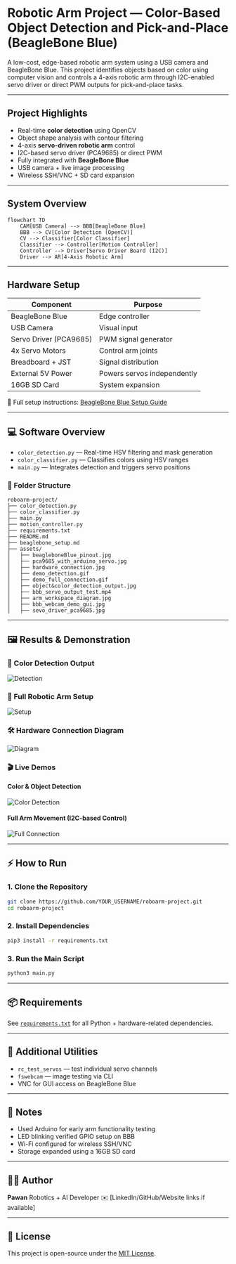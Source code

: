 # Robotic Arm Project — Color-Based Object Detection and Pick-and-Place (BeagleBone Blue)

A low-cost, edge-based robotic arm system using a USB camera and BeagleBone Blue. This project identifies objects based on color using computer vision and controls a 4-axis robotic arm through I2C-enabled servo driver or direct PWM outputs for pick-and-place tasks.

---

## Project Highlights

* Real-time **color detection** using OpenCV
* Object shape analysis with contour filtering
* 4-axis **servo-driven robotic arm** control
* I2C-based servo driver (PCA9685) or direct PWM
* Fully integrated with **BeagleBone Blue**
* USB camera + live image processing
* Wireless SSH/VNC + SD card expansion

---

## System Overview

```mermaid
flowchart TD
    CAM[USB Camera] --> BBB[BeagleBone Blue]
    BBB --> CV[Color Detection (OpenCV)]
    CV --> Classifier[Color Classifier]
    Classifier --> Controller[Motion Controller]
    Controller --> Driver[Servo Driver Board (I2C)]
    Driver --> AR[4-Axis Robotic Arm]
```

---

## Hardware Setup

| Component              | Purpose                     |
| ---------------------- | --------------------------- |
| BeagleBone Blue        | Edge controller             |
| USB Camera             | Visual input                |
| Servo Driver (PCA9685) | PWM signal generator        |
| 4x Servo Motors        | Control arm joints          |
| Breadboard + JST       | Signal distribution         |
| External 5V Power      | Powers servos independently |
| 16GB SD Card           | System expansion            |

📘 Full setup instructions: [BeagleBone Blue Setup Guide](beaglebone_setup.md)

---

## 💻 Software Overview

* `color_detection.py` — Real-time HSV filtering and mask generation
* `color_classifier.py` — Classifies colors using HSV ranges
* `main.py` — Integrates detection and triggers servo positions

### 📁 Folder Structure

```
roboarm-project/
├── color_detection.py
├── color_classifier.py
├── main.py
├── motion_controller.py
├── requirements.txt
├── README.md
├── beaglebone_setup.md
├── assets/
│   ├── beagleboneBlue_pinout.jpg
│   ├── pca9685_with_arduino_servo.jpg
│   ├── hardware_connection.jpg
│   ├── demo_detection.gif
│   ├── demo_full_connection.gif
│   ├── object&color_detection_output.jpg
│   ├── bbb_servo_output_test.mp4
│   ├── arm_workspace_diagram.jpg
│   ├── bbb_webcam_demo_gui.jpg
│   ├── sevo_driver_pca9685.jpg
```

---

## 🖼️ Results & Demonstration

### 🎯 Color Detection Output

![Detection](assets/object_detection_output.jpg)

### 🤖 Full Robotic Arm Setup

![Setup](assets/setup_photo.jpg)

### 🛠️ Hardware Connection Diagram

![Diagram](assets/hardware_connection_diagram.svg)

### 🎬 Live Demos

#### Color & Object Detection

![Color Detection](assets/demo_detection.gif)

#### Full Arm Movement (I2C-based Control)

![Full Connection](assets/demo_full_connection.gif)

---

## ⚡ How to Run

### 1. Clone the Repository

```bash
git clone https://github.com/YOUR_USERNAME/roboarm-project.git
cd roboarm-project
```

### 2. Install Dependencies

```bash
pip3 install -r requirements.txt
```

### 3. Run the Main Script

```bash
python3 main.py
```

---

## 📦 Requirements

See [`requirements.txt`](requirements.txt) for all Python + hardware-related dependencies.

---

## 🧪 Additional Utilities

* `rc_test_servos` — test individual servo channels
* `fswebcam` — image testing via CLI
* VNC for GUI access on BeagleBone Blue

---

## 📌 Notes

* Used Arduino for early arm functionality testing
* LED blinking verified GPIO setup on BBB
* Wi-Fi configured for wireless SSH/VNC
* Storage expanded using a 16GB SD card

---

## 🙋‍♂️ Author

**Pawan**
Robotics + AI Developer
✉️ \[LinkedIn/GitHub/Website links if available]

---

## 📄 License

This project is open-source under the [MIT License](LICENSE).

